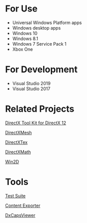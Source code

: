 # For Use
* Universal Windows Platform apps
* Windows desktop apps
* Windows 10
* Windows 8.1
* Windows 7 Service Pack 1
* Xbox One

# For Development
* Visual Studio 2019
* Visual Studio 2017

# Related Projects

[DirectX Tool Kit for DirectX 12](https://github.com/Microsoft/DirectXTK12)

[DirectXMesh](https://github.com/Microsoft/DirectXMesh)

[DirectXTex](https://github.com/Microsoft/DirectXTex)

[DirectXMath](https://github.com/Microsoft/DirectXMath)

[Win2D](https://github.com/Microsoft/Win2D)

# Tools

[Test Suite](https://github.com/walbourn/directxtktest/wiki)

[Content Exporter](https://github.com/walbourn/contentexporter)

[DxCapsViewer](https://walbourn.github.io/directx-caps-viewer-update/)

